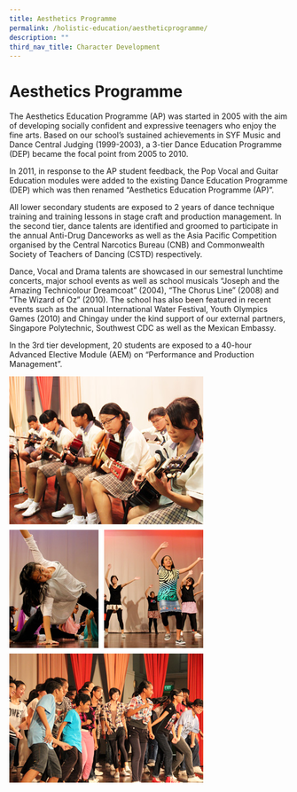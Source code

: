 ```yaml
---
title: Aesthetics Programme
permalink: /holistic-education/aestheticprogramme/
description: ""
third_nav_title: Character Development
---
```

# Aesthetics Programme


The Aesthetics Education Programme (AP) was started in 2005 with the aim of developing socially confident and expressive ­teenagers who enjoy the fine arts. Based on our school’s sustained achievements in SYF Music and Dance Central Judging (1999-2003), a 3-tier Dance Education Programme (DEP) became the focal point from 2005 to 2010.

In 2011, in response to the AP student feedback, the Pop Vocal and Guitar Education modules were added to the existing Dance Education Programme (DEP) which was then renamed “Aesthetics Education Programme (AP)”.

All lower secondary students are exposed to 2 years of dance technique training and training lessons in stage craft and production management. In the second tier, dance talents are identified and groomed to participate in the annual Anti-Drug Danceworks as well as the Asia Pacific Competition organised by the Central Narcotics Bureau (CNB) and Commonwealth Society of Teachers of Dancing (CSTD) respectively.

Dance, Vocal and Drama talents are showcased in our semestral lunchtime concerts, major school events as well as school musicals “Joseph and the Amazing Technicolour Dreamcoat” (2004), “The Chorus Line” (2008) and “The Wizard of Oz” (2010). The school has also been featured in recent events such as the annual International Water Festival, Youth Olympics Games (2010) and Chingay under the kind support of our external partners, Singapore Polytechnic, Southwest CDC as well as the Mexican Embassy.

In the 3rd tier development, 20 students are exposed to a 40-hour Advanced Elective Module (AEM) on “Performance and Production Management”.

![](/images/aesthetics-programme.jpg)